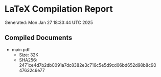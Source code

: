 # LaTeX Compilation Report
Generated: Mon Jan 27 18:33:44 UTC 2025
## Compiled Documents
- main.pdf
  - Size: 32K
  - SHA256: 2471ce4d7b2db0091a7dc8382e3c716c5e5d9cd06bd652d98b8c9047632c6e77
